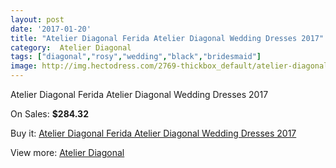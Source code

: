 ```yaml
---
layout: post
date: '2017-01-20'
title: "Atelier Diagonal Ferida Atelier Diagonal Wedding Dresses 2017"
category:  Atelier Diagonal
tags: ["diagonal","rosy","wedding","black","bridesmaid"]
image: http://img.hectodress.com/2769-thickbox_default/atelier-diagonal-ferida-atelier-diagonal-wedding-dresses-2013.jpg
---
```

Atelier Diagonal Ferida Atelier Diagonal Wedding Dresses 2017

On Sales: **$284.32**
<a href="https://www.hectodress.com/-atelier-diagonal/1563-atelier-diagonal-ferida-atelier-diagonal-wedding-dresses-2013.html"><amp-img layout="responsive" width="600" height="600" src="//img.hectodress.com/2769-thickbox_default/atelier-diagonal-ferida-atelier-diagonal-wedding-dresses-2013.jpg" alt="Atelier Diagonal Ferida Atelier Diagonal Wedding Dresses 2017 0" /></a>
<a href="https://www.hectodress.com/-atelier-diagonal/1563-atelier-diagonal-ferida-atelier-diagonal-wedding-dresses-2013.html"><amp-img layout="responsive" width="600" height="600" src="//img.hectodress.com/2771-thickbox_default/atelier-diagonal-ferida-atelier-diagonal-wedding-dresses-2013.jpg" alt="Atelier Diagonal Ferida Atelier Diagonal Wedding Dresses 2017 1" /></a>
<a href="https://www.hectodress.com/-atelier-diagonal/1563-atelier-diagonal-ferida-atelier-diagonal-wedding-dresses-2013.html"><amp-img layout="responsive" width="600" height="600" src="//img.hectodress.com/2770-thickbox_default/atelier-diagonal-ferida-atelier-diagonal-wedding-dresses-2013.jpg" alt="Atelier Diagonal Ferida Atelier Diagonal Wedding Dresses 2017 2" /></a>

Buy it: [Atelier Diagonal Ferida Atelier Diagonal Wedding Dresses 2017](https://www.hectodress.com/-atelier-diagonal/1563-atelier-diagonal-ferida-atelier-diagonal-wedding-dresses-2013.html "Atelier Diagonal Ferida Atelier Diagonal Wedding Dresses 2017")

View more: [ Atelier Diagonal](https://www.hectodress.com/22--atelier-diagonal " Atelier Diagonal")